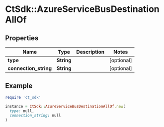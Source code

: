 # CtSdk::AzureServiceBusDestinationAllOf

## Properties

| Name | Type | Description | Notes |
| ---- | ---- | ----------- | ----- |
| **type** | **String** |  | [optional] |
| **connection_string** | **String** |  | [optional] |

## Example

```ruby
require 'ct_sdk'

instance = CtSdk::AzureServiceBusDestinationAllOf.new(
  type: null,
  connection_string: null
)
```


